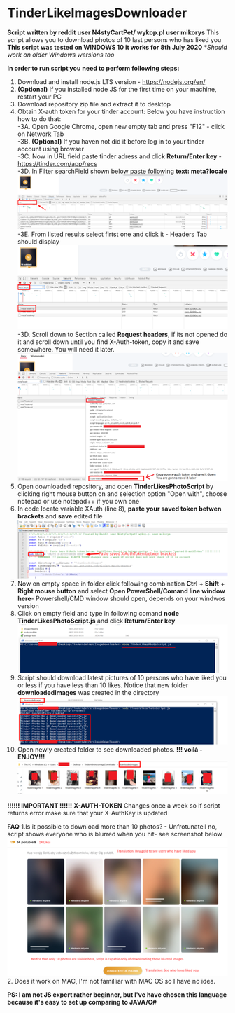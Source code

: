 # TinderLikeImagesDownloader
**Script written by reddit user N4styCartPet/ wykop.pl user mikorys**
This script allows you to download photos of 10 last persons who has liked you\
**This script was tested on WINDOWS 10 it works for 8th July 2020**
**Should work on older Windows wersions too*

**In order to run script you need to perform following steps:**
1. Download and install node.js LTS version - https://nodejs.org/en/ 
2. **(Optional)** If you installed node JS for the first time on your machine, restart your PC 
3. Download repository zip file and extract it to desktop 
4. Obtain X-auth token for your tinder account: Below you have instruction how to do that:\
  -3A. Open Google Chrome, open new empty tab and press "F12" - click on Network Tab\
  -3B. **(Optional)** If you haven not did it before log in to your tinder account using browser \
  -3C. Now in URL field paste tinder adress and click **Return/Enter key** - https://tinder.com/app/recs \
  -3D. In Filter searchField shown below paste following **text: meta?locale** \
  ![](images4Readme/FilterFieldLocation.png)
  -3E. From listed results select firtst one and click it - Headers Tab should display\
  ![](images4Readme/ClickOnMetaLocale.png)
  -3D. Scroll down to Section called **Request headers**, if its not opened do it and scroll down until you find X-Auth-token, copy it and save somewhere. You will need it later.
  ![](images4Readme/Obtain%20X-Auth%20token.png)
5. Open downloaded repository, and open **TinderLikesPhotoScript** by clicking right mouse button on and selection option "Open with", choose notepad or use notepad++ if you own one 
6. In code locate variable XAuth (line 8), **paste your saved token betwen brackets** and **save** edited file 
![](images4Readme/pasteXauthToken.png)
7. Now on empty space in folder click following combination **Ctrl** + **Shift**  + **Right mouse button** and select **Open PowerShell/Comand line window here**- Powershell/CMD window should open, depends on your windwos version
8. Click on empty field and type in following comand **node TinderLikesPhotoScript.js** and click **Return/Enter key** 
![](images4Readme/RunningScript.png)
9. Script should download latest pictures of 10 persons who have liked you or less if you have less than 10 likes. Notice that new folder **downloadedImages** was created in the directory 
![](images4Readme/Download%20completion.png)
10. Open newly created folder to see downloaded photos. **!!! voilà - ENJOY!!!**
![](images4Readme/downloadedImages.png)

**!!!!!! IMPORTANT !!!!!!**
**X-AUTH-TOKEN** Changes once a week so if script returns error make sure that your X-AuthKey is updated

**FAQ**
1.Is it possible to download more than 10 photos? - Unfrotunatell no, script shows everyone who is blurred when you hit- see screenshot below
![](images4Readme/BluredPhotos.png)
2. Does it work on MAC, I'm not familliar with MAC OS so I have no idea.

**PS: I am not JS expert rather beginner, but I've have chosen this language because it's easy to set up comparing to JAVA/C#**
